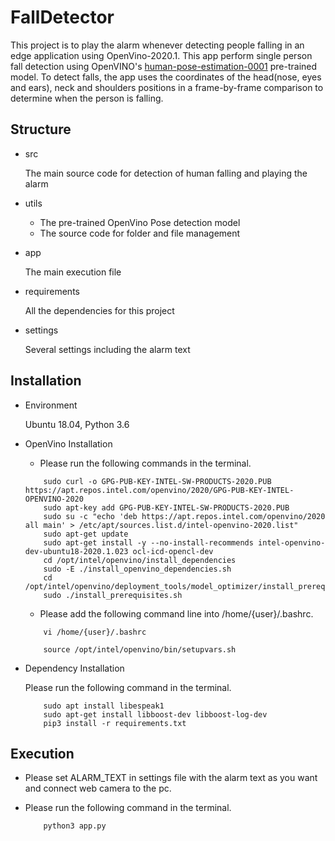 # FallDetector

This project is to play the alarm whenever detecting people falling in an edge application using OpenVino-2020.1.
This app perform single person fall detection using OpenVINO's 
[human-pose-estimation-0001](https://docs.openvinotoolkit.org/latest/_models_intel_human_pose_estimation_0001_description_human_pose_estimation_0001.html) 
pre-trained model.
To detect falls, the app uses the coordinates of the head(nose, eyes and ears), neck and shoulders positions 
in a frame-by-frame comparison to determine when the person is falling.

## Structure

- src

    The main source code for detection of human falling and playing the alarm

- utils

    * The pre-trained OpenVino Pose detection model
    * The source code for folder and file management

- app

    The main execution file

- requirements

    All the dependencies for this project

- settings

    Several settings including the alarm text

## Installation

- Environment

    Ubuntu 18.04, Python 3.6

- OpenVino Installation

    * Please run the following commands in the terminal.
    ```        
        sudo curl -o GPG-PUB-KEY-INTEL-SW-PRODUCTS-2020.PUB https://apt.repos.intel.com/openvino/2020/GPG-PUB-KEY-INTEL-OPENVINO-2020
        sudo apt-key add GPG-PUB-KEY-INTEL-SW-PRODUCTS-2020.PUB
        sudo su -c "echo 'deb https://apt.repos.intel.com/openvino/2020 all main' > /etc/apt/sources.list.d/intel-openvino-2020.list"
        sudo apt-get update
        sudo apt-get install -y --no-install-recommends intel-openvino-dev-ubuntu18-2020.1.023 ocl-icd-opencl-dev
        cd /opt/intel/openvino/install_dependencies
        sudo -E ./install_openvino_dependencies.sh        
        cd /opt/intel/openvino/deployment_tools/model_optimizer/install_prerequisites
        sudo ./install_prerequisites.sh        
    ```
    * Please add the following command line into /home/{user}/.bashrc.
    ```
        vi /home/{user}/.bashrc        
    ```
    ```
        source /opt/intel/openvino/bin/setupvars.sh
    ```

- Dependency Installation

    Please run the following command in the terminal.
    ```
        sudo apt install libespeak1
        sudo apt-get install libboost-dev libboost-log-dev
        pip3 install -r requirements.txt         
    ```
 
## Execution

- Please set ALARM_TEXT in settings file with the alarm text as you want and connect web camera to the pc.

- Please run the following command in the terminal.

    ```
        python3 app.py
    ```
